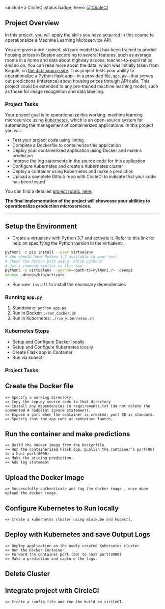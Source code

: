 <include a CircleCI status badge, here>
[![CircleCI](https://circleci.com/gh/Ikenna1o2/NDUdacity_Project4_Microservices/tree/main.svg?style=svg)](https://circleci.com/gh/Ikenna1o2/NDUdacity_Project4_Microservices/tree/main)

## Project Overview

In this project, you will apply the skills you have acquired in this course to operationalize a Machine Learning Microservice API. 

You are given a pre-trained, `sklearn` model that has been trained to predict housing prices in Boston according to several features, such as average rooms in a home and data about highway access, teacher-to-pupil ratios, and so on. You can read more about the data, which was initially taken from Kaggle, on [the data source site](https://www.kaggle.com/c/boston-housing). This project tests your ability to operationalize a Python flask app—in a provided file, `app.py`—that serves out predictions (inference) about housing prices through API calls. This project could be extended to any pre-trained machine learning model, such as those for image recognition and data labeling.

### Project Tasks

Your project goal is to operationalize this working, machine learning microservice using [kubernetes](https://kubernetes.io/), which is an open-source system for automating the management of containerized applications. In this project you will:
* Test your project code using linting
* Complete a Dockerfile to containerize this application
* Deploy your containerized application using Docker and make a prediction
* Improve the log statements in the source code for this application
* Configure Kubernetes and create a Kubernetes cluster
* Deploy a container using Kubernetes and make a prediction
* Upload a complete Github repo with CircleCI to indicate that your code has been tested

You can find a detailed [project rubric, here](https://review.udacity.com/#!/rubrics/2576/view).

**The final implementation of the project will showcase your abilities to operationalize production microservices.**

---

## Setup the Environment

* Create a virtualenv with Python 3.7 and activate it. Refer to this link for help on specifying the Python version in the virtualenv. 
```bash
python3 -m pip install --user virtualenv
# You should have Python 3.7 available in your host. 
# Check the Python path using `which python3`
# Use a command similar to this one:
python3 -m virtualenv --python=<path-to-Python3.7> .devops
source .devops/bin/activate
```
* Run `make install` to install the necessary dependencies

### Running `app.py`

1. Standalone:  `python app.py`
2. Run in Docker:  `./run_docker.sh`
3. Run in Kubernetes:  `./run_kubernetes.sh`

### Kubernetes Steps

* Setup and Configure Docker locally
* Setup and Configure Kubernetes locally
* Create Flask app in Container
* Run via kubectl

### Project Tasks:

## Create the Docker file
    => Specify a working directory.
    => Copy the app.py source code to that directory
    => Install any dependencies in requirements.txt (do not delete the commented # hadolint ignore statement).
    => Expose a port when the container is created; port 80 is standard.
    => Specify that the app runs at container launch.
    
    
## Run the container and make predictions
    => Build the docker image from the Dockerfile
    => Run the containerized Flask app; publish the container’s port(80) to a host port(8000)
    => Make the pricing prediction.
    => Add log statement
    
 ## Upload the Docker Image
    => Successfully authenticate and tag the docker image , once done upload the docker image.
    
 ## Configure Kubernetes to Run locally
    => Create a kubernetes cluster using minikube and kubectl.
    
 ## Deploy with Kubernetes and save Output Logs
    => Deploy application on the newly created Kubernetes cluster
    => Run the Docker Container
    => Forward the container port (80) to host port(8000)
    => Make a prediction and capture the logs.
    
 ## Delete Cluster
 
 ## Integrate project with CircleCI
    => Create a config file and run the build on circleCI.
    

